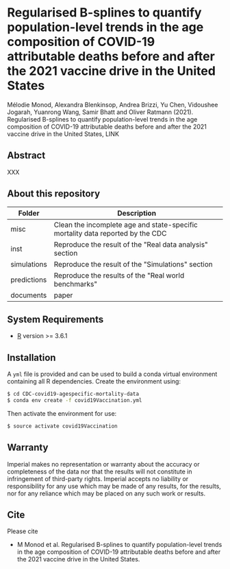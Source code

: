 # Regularised B-splines to quantify population-level trends in the age composition of COVID-19 attributable deaths before and after the 2021 vaccine drive in the United States

Mélodie Monod, Alexandra Blenkinsop, Andrea Brizzi, Yu Chen, Vidoushee Jogarah, Yuanrong Wang, Samir Bhatt and Oliver Ratmann (2021). Regularised B-splines to quantify population-level trends in the age composition of COVID-19 attributable deaths before and after the 2021 vaccine drive in the United States, LINK

## Abstract
XXX

## About this repository
| Folder    | Description |
|-----------|------------------------------------------------------|
| misc   | Clean the incomplete age and state-specific mortality data reported by the CDC |
| inst | Reproduce the result of the "Real data analysis" section  |
| simulations      | Reproduce the result of the "Simulations" section |
| predictions | Reproduce the results of the "Real world benchmarks" |
| documents | paper |


## System Requirements
- [R](https://www.r-project.org/) version >= 3.6.1

## Installation 
A ```yml``` file is provided and can be used to build a conda virtual environment containing all R dependencies. Create the environment using:
```bash
$ cd CDC-covid19-agespecific-mortality-data
$ conda env create -f covid19Vaccination.yml
```
Then activate the environment for use:
```bash
$ source activate covid19Vaccination
```


## Warranty

Imperial makes no representation or warranty about the accuracy or completeness of the data nor that the results will not constitute in infringement of third-party rights. Imperial accepts no liability or responsibility for any use which may be made of any results, for the results, nor for any reliance which may be placed on any such work or results.


## Cite

Please cite 
* M Monod et al. Regularised B-splines to quantify population-level trends in the age composition of COVID-19 attributable deaths before and after the 2021 vaccine drive in the United States.
